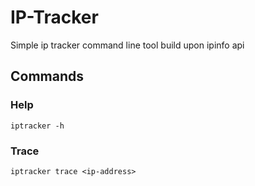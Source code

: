 # IP-Tracker
Simple ip tracker command line tool build upon ipinfo api

## Commands

### Help
```
iptracker -h
```

### Trace
```
iptracker trace <ip-address>
```